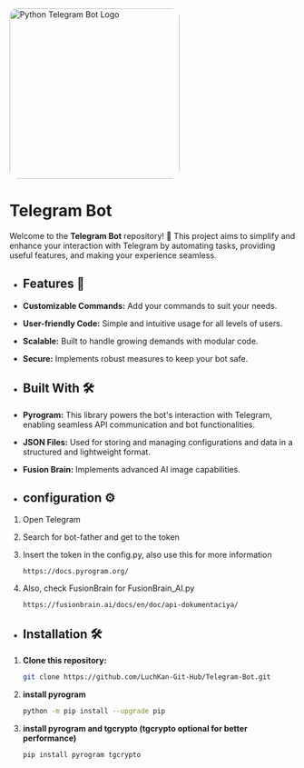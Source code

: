 <a href="https://python-telegram-bot.org">
  <img src="https://blogger.googleusercontent.com/img/b/R29vZ2xl/AVvXsEh2mF9vSCghP634W8z8FshKsP0U4wSqwHucKBd01ezVWG3Hsr0Mh1ZhcnpXIMPruAD8GeUS5MjyfLjNhXYhu7VyGVT4l6rVTNGHY1j4_4GBkQhztWTIfwCkb4-7g_MBtL2cqJ_G4lYOtiRw/s1600/photo_2019-07-01_18-49-10.jpg" alt="Python Telegram Bot Logo" style="width:300px; border-radius:15px;">
</a>

# Telegram Bot

Welcome to the **Telegram Bot** repository! 🎉 This project aims to simplify and enhance your interaction with Telegram by automating tasks, providing useful features, and making your experience seamless.

- ## Features 🚀
- **Customizable Commands:** Add your commands to suit your needs.
- **User-friendly Code:** Simple and intuitive usage for all levels of users.
- **Scalable:** Built to handle growing demands with modular code.
- **Secure:** Implements robust measures to keep your bot safe.

- ## Built With 🛠️
- **Pyrogram:** This library powers the bot's interaction with Telegram, enabling seamless API communication and bot functionalities.
- **JSON Files:** Used for storing and managing configurations and data in a structured and lightweight format.
- **Fusion Brain:** Implements advanced AI image capabilities.

- ## configuration ⚙️
1. Open Telegram

2. Search for bot-father and get to the token

3. Insert the token in the config.py, also use this for more information
   ``` link
   https://docs.pyrogram.org/
4. Also, check FusionBrain for FusionBrain_AI.py
   ``` link
   https://fusionbrain.ai/docs/en/doc/api-dokumentaciya/

- ## Installation 🛠️
1. **Clone this repository:**
   ```bash
   git clone https://github.com/LuchKan-Git-Hub/Telegram-Bot.git
2. **install pyrogram**
   ```bash
   python -m pip install --upgrade pip
3. **install pyrogram and tgcrypto (tgcrypto optional for better performance)**
   ```bash
   pip install pyrogram tgcrypto
   
